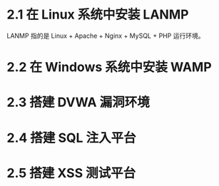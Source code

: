 
# 2.1 在 Linux 系统中安装 LANMP
LANMP 指的是 Linux + Apache + Nginx + MySQL + PHP 运行环境。  

# 2.2 在 Windows 系统中安装 WAMP

# 2.3 搭建 DVWA 漏洞环境

# 2.4 搭建 SQL 注入平台  

# 2.5 搭建 XSS 测试平台  